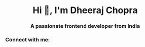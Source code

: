 <h1 align="center">Hi 👋, I'm Dheeraj Chopra</h1>
<h3 align="center">A passionate frontend developer from India</h3>

<h3 align="left">Connect with me:</h3>
<p align="left">
</p>
